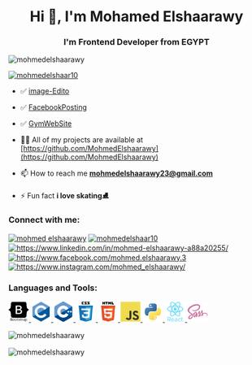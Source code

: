 <h1 align="center">Hi 👋, I'm Mohamed Elshaarawy</h1>
<h3 align="center">I'm Frontend Developer from EGYPT</h3>

<p align="left"> <img src="https://komarev.com/ghpvc/?username=mohmedelshaarawy&label=Profile%20views&color=0e21b4&style=flat-square" alt="mohmedelshaarawy" /> </p>

<p align="left"> <a href="https://twitter.com/mohmedelshaar10" target="blank"><img src="https://img.shields.io/twitter/follow/mohmedelshaar10?logo=twitter&style=for-the-badge" alt="mohmedelshaar10" /></a> </p>

- ✅ [image-Edito](https://mohmedelshaarawy.github.io/image-Edito/)

- ✅ [FacebookPosting](https://mohmedelshaarawy.github.io/FacebookPosting/)

- ✅ [GymWebSite](https://mohmedelshaarawy.github.io/GymWebSite/)

- 👨‍💻 All of my projects are available at [https://github.com/MohmedElshaarawy](https://github.com/MohmedElshaarawy)

- 📫 How to reach me **mohmedelshaarawy23@gmail.com**

- ⚡ Fun fact **i love skating⛸️**

<h3 align="left">Connect with me:</h3>
<p align="left">
<a href="https://dev.to/mohmed elshaarawy" target="blank"><img align="center" src="https://raw.githubusercontent.com/rahuldkjain/github-profile-readme-generator/master/src/images/icons/Social/devto.svg" alt="mohmed elshaarawy" height="30" width="40" /></a>
<a href="https://twitter.com/mohmedelshaar10" target="blank"><img align="center" src="https://raw.githubusercontent.com/rahuldkjain/github-profile-readme-generator/master/src/images/icons/Social/twitter.svg" alt="mohmedelshaar10" height="30" width="40" /></a>
<a href="https://linkedin.com/in/https://www.linkedin.com/in/mohmed-elshaarawy-a88a20255/" target="blank"><img align="center" src="https://raw.githubusercontent.com/rahuldkjain/github-profile-readme-generator/master/src/images/icons/Social/linked-in-alt.svg" alt="https://www.linkedin.com/in/mohmed-elshaarawy-a88a20255/" height="30" width="40" /></a>
<a href="https://fb.com/https://www.facebook.com/mohmed.elshaarawy.3" target="blank"><img align="center" src="https://raw.githubusercontent.com/rahuldkjain/github-profile-readme-generator/master/src/images/icons/Social/facebook.svg" alt="https://www.facebook.com/mohmed.elshaarawy.3" height="30" width="40" /></a>
<a href="https://instagram.com/https://www.instagram.com/mohmed_elshaarawy/" target="blank"><img align="center" src="https://raw.githubusercontent.com/rahuldkjain/github-profile-readme-generator/master/src/images/icons/Social/instagram.svg" alt="https://www.instagram.com/mohmed_elshaarawy/" height="30" width="40" /></a>
</p>

<h3 align="left">Languages and Tools:</h3>
<p align="left"> <a href="https://getbootstrap.com" target="_blank" rel="noreferrer"> <img src="https://raw.githubusercontent.com/devicons/devicon/master/icons/bootstrap/bootstrap-plain-wordmark.svg" alt="bootstrap" width="40" height="40"/> </a> <a href="https://www.cprogramming.com/" target="_blank" rel="noreferrer"> <img src="https://raw.githubusercontent.com/devicons/devicon/master/icons/c/c-original.svg" alt="c" width="40" height="40"/> </a> <a href="https://www.w3schools.com/cpp/" target="_blank" rel="noreferrer"> <img src="https://raw.githubusercontent.com/devicons/devicon/master/icons/cplusplus/cplusplus-original.svg" alt="cplusplus" width="40" height="40"/> </a> <a href="https://www.w3schools.com/css/" target="_blank" rel="noreferrer"> <img src="https://raw.githubusercontent.com/devicons/devicon/master/icons/css3/css3-original-wordmark.svg" alt="css3" width="40" height="40"/> </a> <a href="https://www.w3.org/html/" target="_blank" rel="noreferrer"> <img src="https://raw.githubusercontent.com/devicons/devicon/master/icons/html5/html5-original-wordmark.svg" alt="html5" width="40" height="40"/> </a> <a href="https://developer.mozilla.org/en-US/docs/Web/JavaScript" target="_blank" rel="noreferrer"> <img src="https://raw.githubusercontent.com/devicons/devicon/master/icons/javascript/javascript-original.svg" alt="javascript" width="40" height="40"/> </a> <a href="https://www.python.org" target="_blank" rel="noreferrer"> <img src="https://raw.githubusercontent.com/devicons/devicon/master/icons/python/python-original.svg" alt="python" width="40" height="40"/> </a> <a href="https://reactjs.org/" target="_blank" rel="noreferrer"> <img src="https://raw.githubusercontent.com/devicons/devicon/master/icons/react/react-original-wordmark.svg" alt="react" width="40" height="40"/> </a> <a href="https://sass-lang.com" target="_blank" rel="noreferrer"> <img src="https://raw.githubusercontent.com/devicons/devicon/master/icons/sass/sass-original.svg" alt="sass" width="40" height="40"/> </a> </p>

<p><img align="center" src="https://github-readme-stats.vercel.app/api/top-langs?username=mohmedelshaarawy&show_icons=true&locale=en&layout=compact" alt="mohmedelshaarawy" /></p>

<p><img align="center" src="https://github-readme-streak-stats.herokuapp.com/?user=mohmedelshaarawy&theme=dark" alt="mohmedelshaarawy" /></p>
